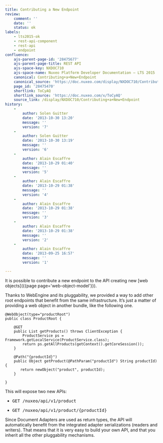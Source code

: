 ```yaml
---
title: Contributing a New Endpoint
review:
    comment: ''
    date: ''
    status: ok
labels:
    - lts2015-ok
    - rest-api-component
    - rest-api
    - endpoint
confluence:
    ajs-parent-page-id: '28475677'
    ajs-parent-page-title: REST API
    ajs-space-key: NXDOC710
    ajs-space-name: Nuxeo Platform Developer Documentation — LTS 2015
    canonical: Contributing+a+New+Endpoint
    canonical_source: 'https://doc.nuxeo.com/display/NXDOC710/Contributing+a+New+Endpoint'
    page_id: '28475470'
    shortlink: ToCyAQ
    shortlink_source: 'https://doc.nuxeo.com/x/ToCyAQ'
    source_link: /display/NXDOC710/Contributing+a+New+Endpoint
history:
    - 
        author: Solen Guitter
        date: '2013-10-30 13:20'
        message: ''
        version: '7'
    - 
        author: Solen Guitter
        date: '2013-10-30 13:19'
        message: ''
        version: '6'
    - 
        author: Alain Escaffre
        date: '2013-10-29 01:40'
        message: ''
        version: '5'
    - 
        author: Alain Escaffre
        date: '2013-10-29 01:38'
        message: ''
        version: '4'
    - 
        author: Alain Escaffre
        date: '2013-10-29 01:38'
        message: ''
        version: '3'
    - 
        author: Alain Escaffre
        date: '2013-10-29 01:38'
        message: ''
        version: '2'
    - 
        author: Alain Escaffre
        date: '2013-09-25 16:57'
        message: ''
        version: '1'

---
```

It is possible to contribute a new endpoint to the API creating new [web objects]({{page page='web-object-model'}}).

Thanks to WebEngine and its pluggability, we provided a way to add other root endpoints that benefit from the same infrastructure. It&rsquo;s just a matter of providing a web object in another bundle, like the following one.

```
@WebObject(type="productRoot")
public class ProductRoot {

    @GET
    public List getProducts() throws ClientException {
        ProductService ps = Framework.getLocalService(ProductService.class);
        return ps.getAllProducts(getContext().getCoreSession());
    }

    @Path("{productId}")
    public Object getProduct(@PathParam("productId") String productId) {
       return newObject("product", productId);
    }

}

```

This will expose two new APIs:

*   <pre>GET /nuxeo/api/v1/product</pre>

*   <pre>GET /nuxeo/api/v1/product/{productId}</pre>

Since Document Adapters are used as return types, the API will automatically benefit from the integrated adapter serializations (readers and writers). That means that it is very easy to build your own API, and that you inherit all the other pluggability mechanisms.